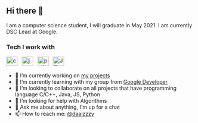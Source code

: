 ## Hi there 👋

I am a computer science student, I will graduate in May 2021. I am currently DSC Lead at Google.

### Tech I work with

<img src="https://github.com/Okidoki0110/Okidoki0110/tree/master/assets/c.png" alt="c" height="25" width="30"/> &nbsp;  <img src="https://github.com/Okidoki0110/Okidoki0110/tree/master/assets/java.jpg" alt="java" height="25" width="30"/> &nbsp;    <img src="https://github.com/Okidoki0110/Okidoki0110/tree/master/assets/python.png" alt="python" height="25" width="30"/> &nbsp;   <img src="https://github.com/Okidoki0110/Okidoki0110/tree/master/assets/JS.png" alt="JS" height="25" width="30"/> &nbsp;    <img />



- 🔭 I’m currently working on [my projects](https://github.com/Okidoki0110)
- 🌱 I’m currently learning with my group from [Google Developer](https://developers.google.com/community/dsc)
- 👯 I’m looking to collaborate on all projects that have programming language C/C++, Java, JS, Python
- 🤔 I’m looking for help with Algorithms
- 💬 Ask me about anything, I'm up for a chat
- 📫 How to reach me: [@daaizzzy](https://twitter.com/daaizzzy) 
